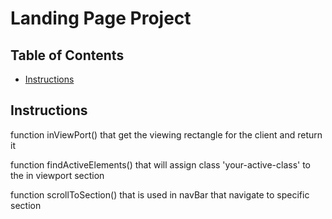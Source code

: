 # Landing Page Project

## Table of Contents

* [Instructions](#instructions)

## Instructions

function inViewPort() that get the viewing rectangle for the client and return it 

function findActiveElements() that will assign class 'your-active-class' to the in viewport section

function scrollToSection() that is used in navBar that navigate to specific section
